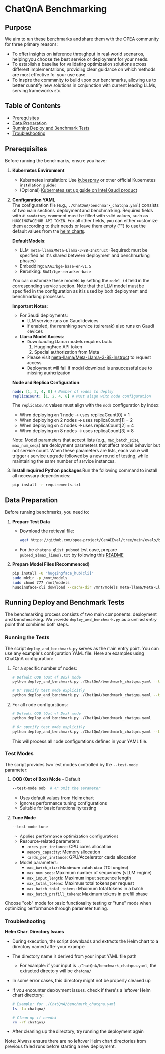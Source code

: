 # ChatQnA Benchmarking

## Purpose

We aim to run these benchmarks and share them with the OPEA community for three primary reasons:

- To offer insights on inference throughput in real-world scenarios, helping you choose the best service or deployment for your needs.
- To establish a baseline for validating optimization solutions across different implementations, providing clear guidance on which methods are most effective for your use case.
- To inspire the community to build upon our benchmarks, allowing us to better quantify new solutions in conjunction with current leading LLMs, serving frameworks etc.

## Table of Contents

- [Prerequisites](#prerequisites)
- [Data Preparation](#data-preparation)
- [Running Deploy and Benchmark Tests](#running-deploy-and-benchmark-tests)
- [Troubleshooting](#troubleshooting)

## Prerequisites

Before running the benchmarks, ensure you have:

1. **Kubernetes Environment**

   - Kubernetes installation: Use [kubespray](https://github.com/opea-project/docs/blob/main/guide/installation/k8s_install/k8s_install_kubespray.md) or other official Kubernetes installation guides
   - (Optional) [Kubernetes set up guide on Intel Gaudi product](https://github.com/opea-project/GenAIInfra/blob/main/README.md#setup-kubernetes-cluster)

2. **Configuration YAML**  
   The configuration file (e.g., `./ChatQnA/benchmark_chatqna.yaml`) consists of two main sections: deployment and benchmarking. Required fields with `# mandatory` comment must be filled with valid values, such as `HUGGINGFACEHUB_API_TOKEN`. For all other fields, you can either customize them according to their needs or leave them empty ("") to use the default values from the [helm charts](https://github.com/opea-project/GenAIInfra/tree/main/helm-charts).

   **Default Models**:

   - LLM: `meta-llama/Meta-Llama-3-8B-Instruct` (Required: must be specified as it's shared between deployment and benchmarking phases)
   - Embedding: `BAAI/bge-base-en-v1.5`
   - Reranking: `BAAI/bge-reranker-base`

   You can customize these models by setting the `model_id` field in the corresponding service section. Note that the LLM model must be specified in the configuration as it is used by both deployment and benchmarking processes.

   **Important Notes**:

   - For Gaudi deployments:
     - LLM service runs on Gaudi devices
     - If enabled, the reranking service (teirerank) also runs on Gaudi devices
   - **Llama Model Access**:
     - Downloading Llama models requires both:
       1. HuggingFace API token
       2. Special authorization from Meta
     - Please visit [meta-llama/Meta-Llama-3-8B-Instruct](https://huggingface.co/meta-llama/Meta-Llama-3-8B-Instruct) to request access
     - Deployment will fail if model download is unsuccessful due to missing authorization

   **Node and Replica Configuration**:

   ```yaml
   node: [1, 2, 4, 8] # Number of nodes to deploy
   replicaCount: [1, 2, 4, 8] # Must align with node configuration
   ```

   The `replicaCount` values must align with the `node` configuration by index:

   - When deploying on 1 node → uses replicaCount[0] = 1
   - When deploying on 2 nodes → uses replicaCount[1] = 2
   - When deploying on 4 nodes → uses replicaCount[2] = 4
   - When deploying on 8 nodes → uses replicaCount[3] = 8

   Note: Model parameters that accept lists (e.g., `max_batch_size`, `max_num_seqs`) are deployment parameters that affect model behavior but not service count. When these parameters are lists, each value will trigger a service upgrade followed by a new round of testing, while maintaining the same number of service instances.

3. **Install required Python packages**
   Run the following command to install all necessary dependencies:
   ```bash
   pip install -r requirements.txt
   ```

## Data Preparation

Before running benchmarks, you need to:

1. **Prepare Test Data**

   - Download the retrieval file:
     ```bash
     wget https://github.com/opea-project/GenAIEval/tree/main/evals/benchmark/data/upload_file.txt
     ```
   - For the `chatqna_qlist_pubmed` test case, prepare `pubmed_${max_lines}.txt` by following this [README](https://github.com/opea-project/GenAIEval/blob/main/evals/benchmark/stresscli/README_Pubmed_qlist.md)

2. **Prepare Model Files (Recommended)**
   ```bash
   pip install -U "huggingface_hub[cli]"
   sudo mkdir -p /mnt/models
   sudo chmod 777 /mnt/models
   huggingface-cli download --cache-dir /mnt/models meta-llama/Meta-Llama-3-8B-Instruct
   ```

## Running Deploy and Benchmark Tests

The benchmarking process consists of two main components: deployment and benchmarking. We provide `deploy_and_benchmark.py` as a unified entry point that combines both steps.

### Running the Tests

The script `deploy_and_benchmark.py` serves as the main entry point. You can use any example's configuration YAML file. Here are examples using ChatQnA configuration:

1. For a specific number of nodes:

   ```bash
   # Default OOB (Out of Box) mode
   python deploy_and_benchmark.py ./ChatQnA/benchmark_chatqna.yaml --target-node 1

   # Or specify test mode explicitly
   python deploy_and_benchmark.py ./ChatQnA/benchmark_chatqna.yaml --target-node 1 --test-mode [oob|tune]
   ```

2. For all node configurations:

   ```bash
   # Default OOB (Out of Box) mode
   python deploy_and_benchmark.py ./ChatQnA/benchmark_chatqna.yaml

   # Or specify test mode explicitly
   python deploy_and_benchmark.py ./ChatQnA/benchmark_chatqna.yaml --test-mode [oob|tune]
   ```

   This will process all node configurations defined in your YAML file.

### Test Modes

The script provides two test modes controlled by the `--test-mode` parameter:

1. **OOB (Out of Box) Mode** - Default

   ```bash
   --test-mode oob  # or omit the parameter
   ```

   - Uses default values from Helm chart
   - Ignores performance tuning configurations
   - Suitable for basic functionality testing

2. **Tune Mode**
   ```bash
   --test-mode tune
   ```
   - Applies performance optimization configurations
   - Resource-related parameters:
     - `cores_per_instance`: CPU cores allocation
     - `memory_capacity`: Memory allocation
     - `cards_per_instance`: GPU/Accelerator cards allocation
   - Model parameters:
     - `max_batch_size`: Maximum batch size (TGI engine)
     - `max_num_seqs`: Maximum number of sequences (vLLM engine)
     - `max_input_length`: Maximum input sequence length
     - `max_total_tokens`: Maximum total tokens per request
     - `max_batch_total_tokens`: Maximum total tokens in a batch
     - `max_batch_prefill_tokens`: Maximum tokens in prefill phase

Choose "oob" mode for basic functionality testing or "tune" mode when optimizing performance through parameter tuning.

### Troubleshooting

**Helm Chart Directory Issues**

- During execution, the script downloads and extracts the Helm chart to a directory named after your example
- The directory name is derived from your input YAML file path
  - For example: if your input is `./ChatQnA/benchmark_chatqna.yaml`, the extracted directory will be `chatqna/`
- In some error cases, this directory might not be properly cleaned up
- If you encounter deployment issues, check if there's a leftover Helm chart directory:

  ```bash
  # Example: for ./ChatQnA/benchmark_chatqna.yaml
  ls -la chatqna/

  # Clean up if needed
  rm -rf chatqna/
  ```

- After cleaning up the directory, try running the deployment again

Note: Always ensure there are no leftover Helm chart directories from previous failed runs before starting a new deployment.

